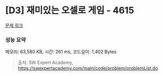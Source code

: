 # [D3] 재미있는 오셀로 게임 - 4615 

[문제 링크](https://swexpertacademy.com/main/code/problem/problemDetail.do?contestProbId=AWQmA4uK8ygDFAXj) 

### 성능 요약

메모리: 63,580 KB, 시간: 261 ms, 코드길이: 1,402 Bytes



> 출처: SW Expert Academy, https://swexpertacademy.com/main/code/problem/problemList.do